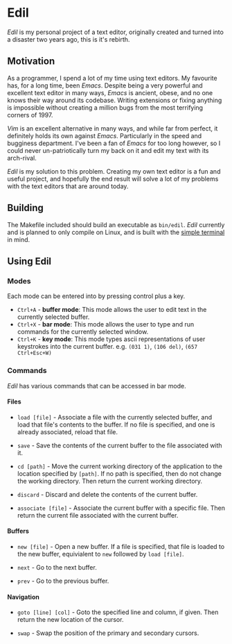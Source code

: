 # Edil

*Edil* is my personal project of a text editor, originally
created and turned into a disaster two years ago, this is
it's rebirth.

## Motivation

As a programmer, I spend a lot of my time using text editors.
My favourite has, for a long time, been *Emacs*. Despite being
a very powerful and excellent text editor in many ways, *Emacs*
is ancient, obese, and no one knows their way around its codebase.
Writing extensions or fixing anything is impossible without creating
a million bugs from the most terrifying corners of 1997.

*Vim* is an excellent alternative in many ways, and while far
from perfect, it definitely holds its own against *Emacs*. 
Particularly in the speed and bugginess department. I've been a
fan of *Emacs* for too long however, so I could never 
un-patriotically turn my back on it and edit my text with its 
arch-rival.

*Edil* is my solution to this problem. Creating my own text editor
is a fun and useful project, and hopefully the end result will solve
a lot of my problems with the text editors that are around today.

## Building

The Makefile included should build an executable as `bin/edil`.
*Edil* currently and is planned to only compile on Linux, and
is built with the [simple terminal](https://st.suckless.org/)
in mind.

## Using Edil

### Modes

Each mode can be entered into by pressing control plus a key.

* `Ctrl+A` - **buffer mode**: This mode allows the user to edit text in
                              the currently selected buffer.
* `Ctrl+X` - **bar mode**: This mode allows the user to type and run
                           commands for the currently selected window.
* `Ctrl+K` - **key mode**: This mode types ascii representations of user
                           keystrokes into the current buffer. e.g. 
                           `(031 1)`, `(106 del)`, `(657 Ctrl+Esc+W)`


### Commands

*Edil* has various commands that can be accessed in bar mode.

#### Files

* `load [file]` - Associate a file with the currently selected buffer,
                  and load that file's contents to the buffer. If no
                  file is specified, and one is already associated, reload
                  that file.

* `save` - Save the contents of the current buffer to the file associated with it.

* `cd [path]` - Move the current working directory of the application to
                the location specified by `[path]`. If no path is specified,
                then do not change the working directory. Then return the
                current working directory.

* `discard` - Discard and delete the contents of the current buffer.

* `associate [file]` - Associate the current buffer with a specific file. Then
                       return the current file associated with the current buffer.


#### Buffers

* `new [file]` - Open a new buffer. If a file is specified, that file is loaded
                 to the new buffer, equivialent to `new` followed by `load [file]`.

* `next` - Go to the next buffer.

* `prev` - Go to the previous buffer.

#### Navigation

* `goto [line] [col]` - Goto the specified line and column, if given. Then return
                        the new location of the cursor.

* `swap` - Swap the position of the primary and secondary cursors.
